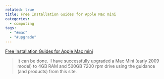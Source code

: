 ```yaml
---
related: true
title: Free Installation Guides for Apple Mac mini
categories:
  - computing
tags:
  - "#mac"
  - "#upgrade"
---
```

[Free Installation Guides for Apple Mac mini][1]

> It can be done.  I have successfully upgraded a Mac Mini (early 2009
model) to 4GB RAM and 500GB 7200 rpm drive using the guidance (and products)
from this site. 

[1]: http://eshop.macsales.com/shop/mac-mini/

